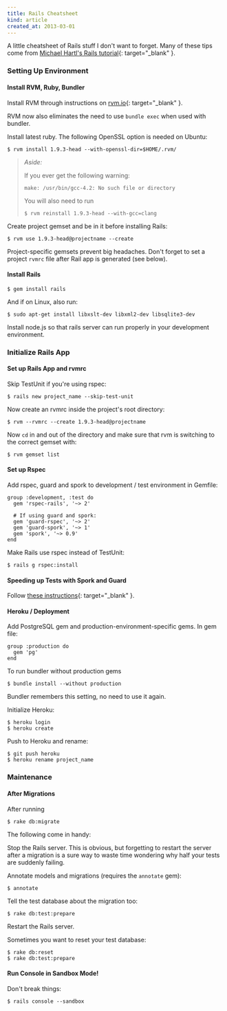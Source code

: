 ```yaml
---
title: Rails Cheatsheet
kind: article
created_at: 2013-03-01
---
```

<!-- _. -->

A little cheatsheet of Rails stuff I don't want to forget. Many of these
tips come from 
[Michael Hartl's Rails tutorial](http://ruby.railstutorial.org/){: target="_blank" }.

<!-- _. -->


### Setting Up Environment

#### Install RVM, Ruby, Bundler

Install RVM through instructions on [rvm.io](http://rvm.io){: target="_blank" }.
<!-- _. -->
RVM now also eliminates the need to use `bundle exec` when used with bundler. 

Install latest ruby. The following OpenSSL option is needed on Ubuntu:

    $ rvm install 1.9.3-head --with-openssl-dir=$HOME/.rvm/


> *Aside:*
> 
> If you ever get the following warning:
> 
> `make: /usr/bin/gcc-4.2: No such file or directory`
> 
> You will also need to run
> 
> `$ rvm reinstall 1.9.3-head --with-gcc=clang`


Create project gemset and be in it before installing Rails:

    $ rvm use 1.9.3-head@projectname --create

Project-specific gemsets prevent big headaches. Don't forget to set a 
project `rvmrc` file after Rail app is generated (see below).

#### Install Rails

    $ gem install rails
    
And if on Linux, also run:

    $ sudo apt-get install libxslt-dev libxml2-dev libsqlite3-dev

Install node.js so that rails server can run properly in your development
environment.



### Initialize Rails App

#### Set up Rails App and rvmrc

Skip TestUnit if you're using rspec:

    $ rails new project_name --skip-test-unit
    
Now create an rvmrc inside the project's root directory:

    $ rvm --rvmrc --create 1.9.3-head@projectname

Now `cd` in and out of the directory and make sure that rvm is switching to the 
correct gemset with:

    $ rvm gemset list

#### Set up Rspec


Add rspec, guard and spork to development / test environment in Gemfile:
    
    group :development, :test do
      gem 'rspec-rails', '~> 2'

      # If using guard and spork:
      gem 'guard-rspec', '~> 2'
      gem 'guard-spork', '~> 1'
      gem 'spork', '~> 0.9'
    end

Make Rails use rspec instead of TestUnit:

    $ rails g rspec:install

#### Speeding up Tests with Spork and Guard

Follow 
[these instructions](http://ruby.railstutorial.org/chapters/static-pages#sec-guard){: target="_blank" }.
<!-- _. -->


#### Heroku / Deployment

Add PostgreSQL gem and production-environment-specific gems. In gem file:

    group :production do
      gem 'pg'
    end

To run bundler without production gems

    $ bundle install --without production

Bundler remembers this setting, no need to use it again.

Initialize Heroku:
    
    $ heroku login
    $ heroku create

Push to Heroku and rename:

    $ git push heroku
    $ heroku rename project_name



### Maintenance

#### After Migrations

After running
    
    $ rake db:migrate

The following come in handy:

Stop the Rails server. This is obvious, but forgetting to restart the server
after a migration is a sure way to waste time wondering why half your tests are
suddenly failing.

Annotate models and migrations (requires the `annotate` gem):

    $ annotate

Tell the test database about the migration too:

    $ rake db:test:prepare

Restart the Rails server.

Sometimes you want to reset your test database:

    $ rake db:reset
    $ rake db:test:prepare

#### Run Console in Sandbox Mode!

Don't break things:

    $ rails console --sandbox

